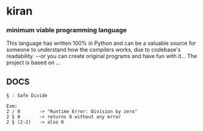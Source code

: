 
# kiran
### minimum viable programming language

This language has written 100% in Python and can be a valuable source for someone to understand how the compilers works, due to codebase's readability.
--or you can create original programs and have fun with it...
The project is based on ...


## DOCS

    § : Safe Divide

    Exm: 
    2 / 0       -> "Runtime Error: Division by zero"
    2 § 0       -> returns 0 without any error
    2 § (2-2)   -> also 0
    
